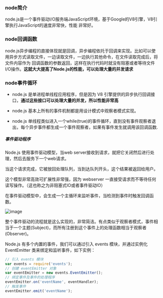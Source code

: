 ### node简介
node.js是一个事件驱动I/O服务端JavaScript环境，基于Google的V8引擎，V8引擎执行JavaScript的速度非常快，性能
非常好。


### node回调函数
node.js异步编程的直接体现就是回调，异步编程依托于回调来实现。比如可以使用异步方式读取文件，一边读取文件，一边执行其他命令，在文件读取完成后，将文件内容作为
回调函数的参数返回，这样在执行代码时就没有阻塞或者等待文件I/O操作。**这就大大提高了Node.js的性能，可以处理大量的并发请求**


### node事件循环
- node.js 是单进程单线程应用程序，但是因为 V8 引擎提供的异步执行回调接口，**通过这些接口可以处理大量的并发，所以性能非常高**

- node.js 基本上所有的事件机制都是用设计模式中观察者模式实现。

- node.js 单线程类似进入一个while(true)的事件循环，直到没有事件观察者退出，每个异步事件都生成一个事件观察者，如果有事件发生就调用该回调函数.


##### 事件驱动程序
Node.js 使用事件驱动模型，当web server接收到请求，就把它关闭然后进行处理，然后去服务下一个web请求。

当这个请求完成，它被放回处理队列，当到达队列开头，这个结果被返回给用户。

这个模型非常高效可扩展性非常强，因为 webserver 一直接受请求而不等待任何读写操作。（这也称之为非阻塞式IO或者事件驱动IO）

在事件驱动模型中，会生成一个主循环来监听事件，当检测到事件时触发回调函数。

![image](https://github.com/lizuncong/Front-End-Development-Notes/blob/master/resource/nodeevent.jpg)


整个事件驱动的流程就是这么实现的，非常简洁。有点类似于观察者模式，事件相当于一个主题(Subject)，而所有注册到这个事件上的处理函数相当于观察者(Observer)。

Node.js 有多个内置的事件，我们可以通过引入 events 模块，并通过实例化 EventEmitter 类来绑定和监听事件，如下实例：

```javascript
// 引入 events 模块
var events = require('events');
// 创建 eventEmitter 对象
var eventEmitter = new events.EventEmitter();
// 绑定事件及事件的处理程序
eventEmitter.on('eventName', eventHandler);
// 触发事件
eventEmitter.emit('eventName');
```
